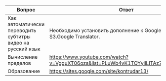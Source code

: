 Вопрос | Ответ
---------------- | -------------
Как автоматически переводить субтитры видео на русский язык | Необходимо установить дополнение к Google Chrome S3.Google Translator.
Вычисление пределов | https://www.youtube.com/watch?v=VgguXT06ozs&list=PLuWb4vK1TOYyilLITAz71UGP8N9YnjwaZ
Образование | https://sites.google.com/site/kontrudar13/
